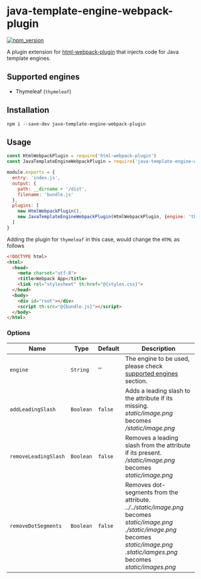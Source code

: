 # java-template-engine-webpack-plugin
[![npm_version](https://img.shields.io/npm/v/java-template-engine-webpack-plugin?color=blue)](https://www.npmjs.com/package/java-template-engine-webpack-plugin)

A plugin extension for [html-webpack-plugin](https://github.com/jantimon/html-webpack-plugin) that injects code for Java template engines.

## Supported engines

- Thymeleaf (`thymeleaf`)

## Installation

`npm i --save-dev java-template-engine-webpack-plugin`

## Usage

```js
const HtmlWebpackPlugin = require('html-webpack-plugin')
const JavaTemplateEngineWebpackPlugin = require('java-template-engine-webpack-plugin');

module.exports = {
  entry: 'index.js',
  output: {
    path: __dirname + '/dist',
    filename: 'bundle.js'
  },
  plugins: [
    new HtmlWebpackPlugin(),
    new JavaTemplateEngineWebpackPlugin(HtmlWebpackPlugin, {engine: 'thymeleaf'})
  ]
}
```

Adding the plugin for `thymeleaf` in this case, would change the `HTML` as follows

```HTML
<!DOCTYPE html>
<html>
  <head>
    <meta charset="utf-8">
    <title>Webpack App</title>
    <link rel="stylesheet" th:href="@{styles.css}">
  </head>
  <body>
    <div id="root"></div>
    <script th:src="@{bundle.js}"></script>
  </body>
</html>
```

### Options
|Name|Type|Default|Description|
|--------|---------|--------|---------|
|`engine`|`String`|''|The engine to be used, please check [supported engines](#supported-engines) section.|
|`addLeadingSlash`|`Boolean`|`false`|Adds a leading slash to the attribute if its missing. <br /> _static/image.png_ becomes _/static/image.png_|
|`removeLeadingSlash`|`Boolean`|`false`|Removes a leading slash from the attribute if its present. <br /> _/static/image.png_ becomes _static/image.png_|
|`removeDotSegments`|`Boolean`|`false`|Removes dot-segments from the attribute. <br /> _../../static/image.png_ becomes _static/image.png_ <br /> _./static/image.png_ becomes _static/image.png_ <br /> _.static/iamges.png_ becomes _static/images.png_|